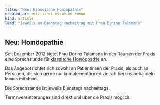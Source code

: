 ```yaml
---
title: "Neu: Klassische Homöopathie"
created_at: 2012-12-01 09:00:00 +0000
kind: article
lead: "Jeweils am Dienstag Nachmittag mit Frau Dorine Talamona"
---
```


Neu: Homöopathie
---



Seit Dezember 2012 bietet Frau Dorine Talamona in den Räumen der Praxis eine Sprechstunde für [klassische Homöopathie](/de/praxis/homoeopathie/) an.
   
Das Angebot richtet sich sowohl an Patientinnen der Praxis, als auch an Personen, die sich gerne nur komplementärmedizinisch bei uns behandeln lassen möchten.

Die Sprechstunde ist jeweils Dienstags nachmittags. 

Terminvereinbarungen sind direkt und über die Praxis möglich.
